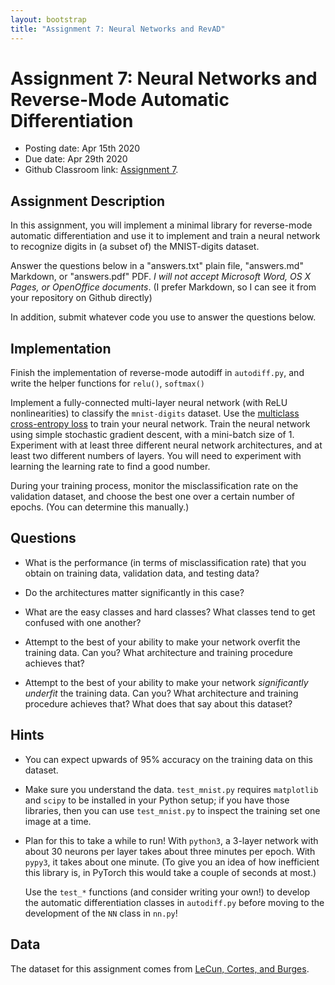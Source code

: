 ```yaml
---
layout: bootstrap
title: "Assignment 7: Neural Networks and RevAD"
---
```


# Assignment 7: Neural Networks and Reverse-Mode Automatic Differentiation

- Posting date: Apr 15th 2020
- Due date: Apr 29th 2020
- Github Classroom link: [Assignment 7](https://classroom.github.com/a/LEKAx5H_).


## Assignment Description

In this assignment, you will implement a minimal library for
reverse-mode automatic differentiation and use it to implement and
train a neural network to recognize digits in (a subset of) the
MNIST-digits dataset.

Answer the questions below in a "answers.txt" plain file, "answers.md"
Markdown, or "answers.pdf" PDF. _I will not accept Microsoft Word, OS
X Pages, or OpenOffice documents_. (I prefer Markdown, so I can see it
from your repository on Github directly)

In addition, submit whatever code you use to answer the questions below.

## Implementation

Finish the implementation of reverse-mode autodiff in `autodiff.py`, and write
the helper functions for `relu()`, `softmax()`

Implement a fully-connected multi-layer neural network (with ReLU
nonlinearities) to classify the `mnist-digits` dataset. Use the
[multiclass cross-entropy
loss](https://ml-cheatsheet.readthedocs.io/en/latest/loss_functions.html)
to train your neural network. Train the neural network using simple
stochastic gradient descent, with a mini-batch size of 1.  Experiment
with at least three different neural network architectures, and at
least two different numbers of layers. You will need to experiment
with learning the learning rate to find a good number.

During your training process, monitor the misclassification rate on
the validation dataset, and choose the best one over a certain number
of epochs. (You can determine this manually.)

## Questions

* What is the performance (in terms of misclassification rate) that
  you obtain on training data, validation data, and testing data?

* Do the architectures matter significantly in this case?

* What are the easy classes and hard classes? What classes tend to get
  confused with one another?
  
* Attempt to the best of your ability to make your network overfit the
  training data. Can you?  What architecture and training procedure
  achieves that?
  
* Attempt to the best of your ability to make your network
  *significantly underfit* the training data. Can you? What
  architecture and training procedure achieves that? What does that
  say about this dataset?
  
## Hints

* You can expect upwards of 95% accuracy on the training data on this
  dataset.

* Make sure you understand the data. `test_mnist.py` requires
  `matplotlib` and `scipy` to be installed in your Python setup; if
  you have those libraries, then you can use `test_mnist.py` to
  inspect the training set one image at a time.
  
* Plan for this to take a while to run! With `python3`, a 3-layer
  network with about 30 neurons per layer takes about three minutes
  per epoch. With `pypy3`, it takes about one minute. (To give you an
  idea of how inefficient this library is, in PyTorch this would take
  a couple of seconds at most.) 
  
  Use the `test_*` functions (and consider writing your own!)  to
  develop the automatic differentiation classes in `autodiff.py`
  before moving to the development of the `NN` class in `nn.py`!


## Data

The dataset for this assignment comes from
[LeCun, Cortes, and Burges](http://yann.lecun.com/exdb/mnist/index.html). 

